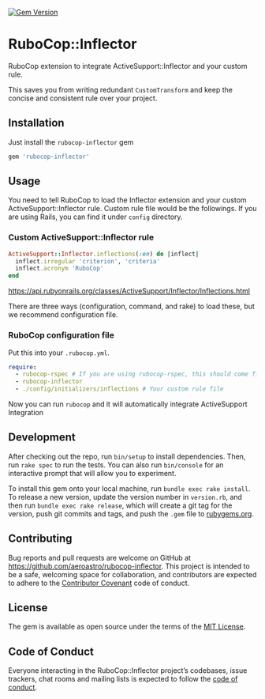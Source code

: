 [![Gem Version](https://badge.fury.io/rb/rubocop-inflector.svg)](https://badge.fury.io/rb/rubocop-inflector)

# RuboCop::Inflector

RuboCop extension to integrate ActiveSupport::Inflector and your custom rule.

This saves you from writing redundant `CustomTransform` and keep the concise and consistent rule over your project.

## Installation

Just install the `rubocop-inflector` gem

```ruby
gem 'rubocop-inflector'
```

## Usage

You need to tell RuboCop to load the Inflector extension and your custom ActiveSupport::Inflector rule.
Custom rule file would be the followings. If you are using Rails, you can find it under `config` directory.

### Custom ActiveSupport::Inflector rule

```ruby
ActiveSupport::Inflector.inflections(:en) do |inflect|
  inflect.irregular 'criterion', 'criteria'
  inflect.acronym 'RuboCop'
end
```

https://api.rubyonrails.org/classes/ActiveSupport/Inflector/Inflections.html

There are three ways (configuration, command, and rake) to load these, but we recommend configuration file.

### RuboCop configuration file

Put this into your `.rubocop.yml`.

```yaml
require:
  - rubocop-rspec # If you are using rubocop-rspec, this should come first.
  - rubocop-inflector
  - ./config/initializers/inflections # Your custom rule file
```

Now you can run `rubocop` and it will automatically integrate ActiveSupport Integration

## Development

After checking out the repo, run `bin/setup` to install dependencies. Then, run `rake spec` to run the tests. You can also run `bin/console` for an interactive prompt that will allow you to experiment.

To install this gem onto your local machine, run `bundle exec rake install`. To release a new version, update the version number in `version.rb`, and then run `bundle exec rake release`, which will create a git tag for the version, push git commits and tags, and push the `.gem` file to [rubygems.org](https://rubygems.org).

## Contributing

Bug reports and pull requests are welcome on GitHub at https://github.com/aeroastro/rubocop-inflector. This project is intended to be a safe, welcoming space for collaboration, and contributors are expected to adhere to the [Contributor Covenant](http://contributor-covenant.org) code of conduct.

## License

The gem is available as open source under the terms of the [MIT License](https://opensource.org/licenses/MIT).

## Code of Conduct

Everyone interacting in the RuboCop::Inflector project’s codebases, issue trackers, chat rooms and mailing lists is expected to follow the [code of conduct](https://github.com/aeroastro/rubocop-inflector/blob/master/CODE_OF_CONDUCT.md).
